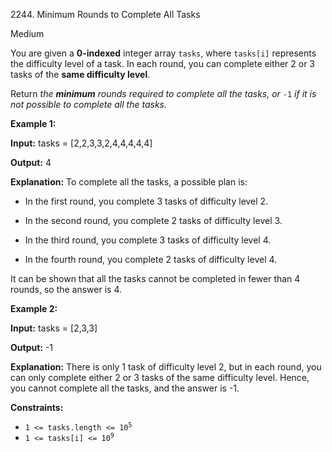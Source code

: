 2244\. Minimum Rounds to Complete All Tasks

Medium

You are given a **0-indexed** integer array `tasks`, where `tasks[i]` represents the difficulty level of a task. In each round, you can complete either 2 or 3 tasks of the **same difficulty level**.

Return _the **minimum** rounds required to complete all the tasks, or_ `-1` _if it is not possible to complete all the tasks._

**Example 1:**

**Input:** tasks = [2,2,3,3,2,4,4,4,4,4]

**Output:** 4

**Explanation:** To complete all the tasks, a possible plan is:

- In the first round, you complete 3 tasks of difficulty level 2.

- In the second round, you complete 2 tasks of difficulty level 3.

- In the third round, you complete 3 tasks of difficulty level 4.

- In the fourth round, you complete 2 tasks of difficulty level 4.

It can be shown that all the tasks cannot be completed in fewer than 4 rounds, so the answer is 4. 

**Example 2:**

**Input:** tasks = [2,3,3]

**Output:** -1

**Explanation:** There is only 1 task of difficulty level 2, but in each round, you can only complete either 2 or 3 tasks of the same difficulty level. Hence, you cannot complete all the tasks, and the answer is -1. 

**Constraints:**

*   <code>1 <= tasks.length <= 10<sup>5</sup></code>
*   <code>1 <= tasks[i] <= 10<sup>9</sup></code>